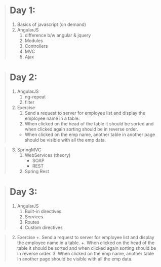 
># Day 1:
>	1. Basics of javascript (on demand)
>	2. AngularJS 
>		1. difference b/w angular & jquery
>		2. Modules
>		3. Controllers
>		4. MVC
>		5. Ajax
		
># Day 2: 
>	1. AngularJS 
>		1. ng-repeat
>		2. filter
>	2. Exercise
>		1. Send a request to server for employee list and display the employee name in a table. 
>		2. When clicked on the head of the table it should be sorted and when clicked again sorting should be in reverse order.
>		+ When clicked on the emp name, another table in another page should be visible with all the emp data.
		
>	3. SpringMVC
>		1. WebServices (theory)
>			+ SOAP
>			+ REST
>		2. Spring Rest

># Day 3:
>	1. AngularJS
>		1. Built-in directives
>		2. Services
>		3. Routes
>		4. Custom directives

>	2. Exercise
>		+. Send a request to server for employee list and display the employee name in a table. 
>		+. When clicked on the head of the table it should be sorted and when clicked again sorting should be in reverse order.
>		3. When clicked on the emp name, another table in another page should be visible with all the emp data.

